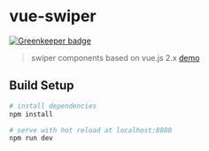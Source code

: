 # vue-swiper

[![Greenkeeper badge](https://badges.greenkeeper.io/GinMu/vue-swiper.svg)](https://greenkeeper.io/)

> swiper components based on vue.js 2.x
> [demo](https://ginmu.github.io/vue-swiper)

## Build Setup

``` bash
# install dependencies
npm install

# serve with hot reload at localhost:8080
npm run dev

```
